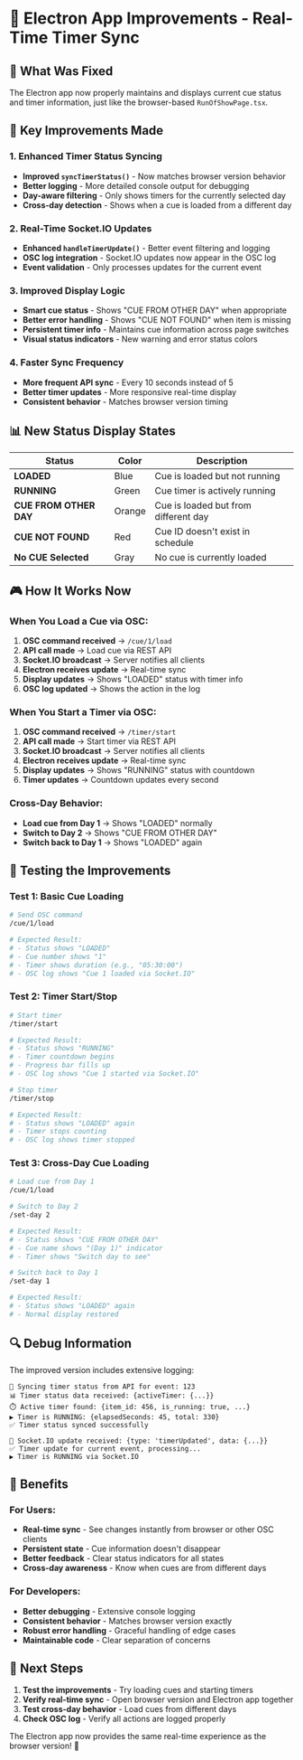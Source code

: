 # 🚀 Electron App Improvements - Real-Time Timer Sync

## 🎯 **What Was Fixed**

The Electron app now properly maintains and displays current cue status and timer information, just like the browser-based `RunOfShowPage.tsx`.

## 🔧 **Key Improvements Made**

### 1. **Enhanced Timer Status Syncing**
- **Improved `syncTimerStatus()`** - Now matches browser version behavior
- **Better logging** - More detailed console output for debugging
- **Day-aware filtering** - Only shows timers for the currently selected day
- **Cross-day detection** - Shows when a cue is loaded from a different day

### 2. **Real-Time Socket.IO Updates**
- **Enhanced `handleTimerUpdate()`** - Better event filtering and logging
- **OSC log integration** - Socket.IO updates now appear in the OSC log
- **Event validation** - Only processes updates for the current event

### 3. **Improved Display Logic**
- **Smart cue status** - Shows "CUE FROM OTHER DAY" when appropriate
- **Better error handling** - Shows "CUE NOT FOUND" when item is missing
- **Persistent timer info** - Maintains cue information across page switches
- **Visual status indicators** - New warning and error status colors

### 4. **Faster Sync Frequency**
- **More frequent API sync** - Every 10 seconds instead of 5
- **Better timer updates** - More responsive real-time display
- **Consistent behavior** - Matches browser version timing

## 📊 **New Status Display States**

| Status | Color | Description |
|--------|-------|-------------|
| **LOADED** | Blue | Cue is loaded but not running |
| **RUNNING** | Green | Cue timer is actively running |
| **CUE FROM OTHER DAY** | Orange | Cue is loaded but from different day |
| **CUE NOT FOUND** | Red | Cue ID doesn't exist in schedule |
| **No CUE Selected** | Gray | No cue is currently loaded |

## 🎮 **How It Works Now**

### **When You Load a Cue via OSC:**
1. **OSC command received** → `/cue/1/load`
2. **API call made** → Load cue via REST API
3. **Socket.IO broadcast** → Server notifies all clients
4. **Electron receives update** → Real-time sync
5. **Display updates** → Shows "LOADED" status with timer info
6. **OSC log updated** → Shows the action in the log

### **When You Start a Timer via OSC:**
1. **OSC command received** → `/timer/start`
2. **API call made** → Start timer via REST API
3. **Socket.IO broadcast** → Server notifies all clients
4. **Electron receives update** → Real-time sync
5. **Display updates** → Shows "RUNNING" status with countdown
6. **Timer updates** → Countdown updates every second

### **Cross-Day Behavior:**
- **Load cue from Day 1** → Shows "LOADED" normally
- **Switch to Day 2** → Shows "CUE FROM OTHER DAY"
- **Switch back to Day 1** → Shows "LOADED" again

## 🧪 **Testing the Improvements**

### **Test 1: Basic Cue Loading**
```bash
# Send OSC command
/cue/1/load

# Expected Result:
# - Status shows "LOADED"
# - Cue number shows "1"
# - Timer shows duration (e.g., "05:30:00")
# - OSC log shows "Cue 1 loaded via Socket.IO"
```

### **Test 2: Timer Start/Stop**
```bash
# Start timer
/timer/start

# Expected Result:
# - Status shows "RUNNING"
# - Timer countdown begins
# - Progress bar fills up
# - OSC log shows "Cue 1 started via Socket.IO"

# Stop timer
/timer/stop

# Expected Result:
# - Status shows "LOADED" again
# - Timer stops counting
# - OSC log shows timer stopped
```

### **Test 3: Cross-Day Cue Loading**
```bash
# Load cue from Day 1
/cue/1/load

# Switch to Day 2
/set-day 2

# Expected Result:
# - Status shows "CUE FROM OTHER DAY"
# - Cue name shows "(Day 1)" indicator
# - Timer shows "Switch day to see"

# Switch back to Day 1
/set-day 1

# Expected Result:
# - Status shows "LOADED" again
# - Normal display restored
```

## 🔍 **Debug Information**

The improved version includes extensive logging:

```
🔄 Syncing timer status from API for event: 123
📊 Timer status data received: {activeTimer: {...}}
⏱️ Active timer found: {item_id: 456, is_running: true, ...}
▶️ Timer is RUNNING: {elapsedSeconds: 45, total: 330}
✅ Timer status synced successfully

📨 Socket.IO update received: {type: 'timerUpdated', data: {...}}
✅ Timer update for current event, processing...
▶️ Timer is RUNNING via Socket.IO
```

## 🎯 **Benefits**

### **For Users:**
- **Real-time sync** - See changes instantly from browser or other OSC clients
- **Persistent state** - Cue information doesn't disappear
- **Better feedback** - Clear status indicators for all states
- **Cross-day awareness** - Know when cues are from different days

### **For Developers:**
- **Better debugging** - Extensive console logging
- **Consistent behavior** - Matches browser version exactly
- **Robust error handling** - Graceful handling of edge cases
- **Maintainable code** - Clear separation of concerns

## 🚀 **Next Steps**

1. **Test the improvements** - Try loading cues and starting timers
2. **Verify real-time sync** - Open browser version and Electron app together
3. **Test cross-day behavior** - Load cues from different days
4. **Check OSC log** - Verify all actions are logged properly

The Electron app now provides the same real-time experience as the browser version! 🎉
